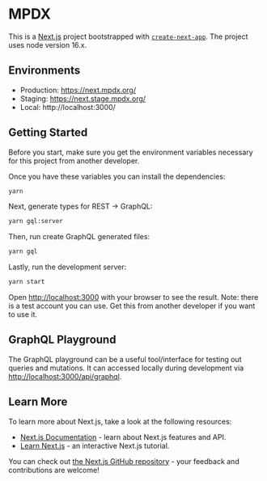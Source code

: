 # MPDX

This is a [Next.js](https://nextjs.org/) project bootstrapped with [`create-next-app`](https://github.com/zeit/next.js/tree/canary/packages/create-next-app).
The project uses node version 16.x.

## Environments

- Production: https://next.mpdx.org/
- Staging: https://next.stage.mpdx.org/
- Local: http://localhost:3000/

## Getting Started

Before you start, make sure you get the environment variables necessary for this project from another developer.

Once you have these variables you can install the dependencies:

```bash
yarn
```

Next, generate types for REST -> GraphQL:

```bash
yarn gql:server
```

Then, run create GraphQL generated files:

```bash
yarn gql
```

Lastly, run the development server:

```bash
yarn start
```

Open [http://localhost:3000](http://localhost:3000) with your browser to see the result.
Note: there is a test account you can use. Get this from another developer if you want to use it.

## GraphQL Playground

The GraphQL playground can be a useful tool/interface for testing out queries and mutations. It can accessed locally during development via [http://localhost:3000/api/graphql](http://localhost:3000/api/graphql).

## Learn More

To learn more about Next.js, take a look at the following resources:

- [Next.js Documentation](https://nextjs.org/docs) - learn about Next.js features and API.
- [Learn Next.js](https://nextjs.org/learn) - an interactive Next.js tutorial.

You can check out [the Next.js GitHub repository](https://github.com/zeit/next.js/) - your feedback and contributions are welcome!
